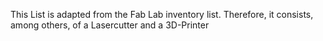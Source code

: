 This List is adapted from the Fab Lab inventory list. Therefore, it consists, among others, of a Lasercutter and a 3D-Printer